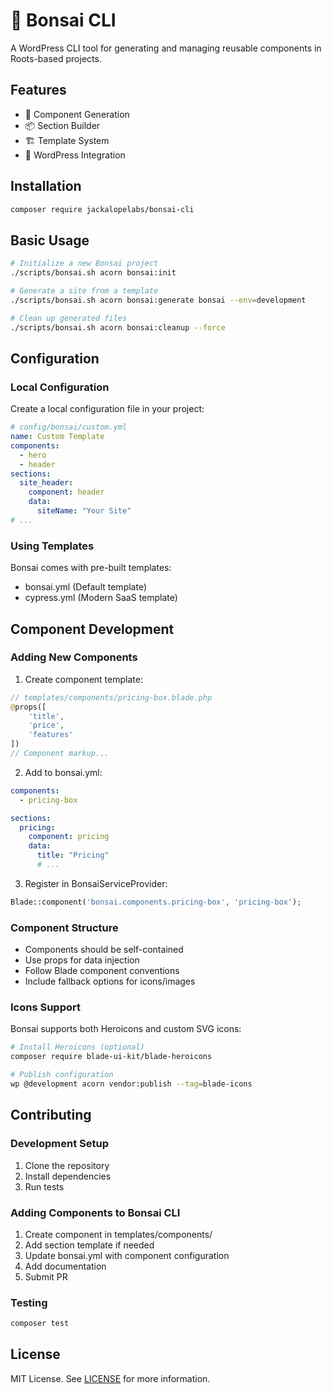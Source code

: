
# 🌳 Bonsai CLI

A WordPress CLI tool for generating and managing reusable components in Roots-based projects.

## Features

- 🎨 Component Generation
- 📦 Section Builder
- 🏗️ Template System
- 🔧 WordPress Integration

## Installation

```bash
composer require jackalopelabs/bonsai-cli
```

## Basic Usage

```bash
# Initialize a new Bonsai project
./scripts/bonsai.sh acorn bonsai:init

# Generate a site from a template
./scripts/bonsai.sh acorn bonsai:generate bonsai --env=development

# Clean up generated files
./scripts/bonsai.sh acorn bonsai:cleanup --force
```

## Configuration

### Local Configuration
Create a local configuration file in your project:
```yaml
# config/bonsai/custom.yml
name: Custom Template
components:
  - hero
  - header
sections:
  site_header:
    component: header
    data:
      siteName: "Your Site"
# ...
```

### Using Templates
Bonsai comes with pre-built templates:
- bonsai.yml (Default template)
- cypress.yml (Modern SaaS template)

## Component Development

### Adding New Components

1. Create component template:
```php
// templates/components/pricing-box.blade.php
@props([
    'title',
    'price',
    'features'
])
// Component markup...
```

2. Add to bonsai.yml:
```yaml
components:
  - pricing-box

sections:
  pricing:
    component: pricing
    data:
      title: "Pricing"
      # ...
```

3. Register in BonsaiServiceProvider:
```php
Blade::component('bonsai.components.pricing-box', 'pricing-box');
```

### Component Structure
- Components should be self-contained
- Use props for data injection
- Follow Blade component conventions
- Include fallback options for icons/images

### Icons Support
Bonsai supports both Heroicons and custom SVG icons:

```bash
# Install Heroicons (optional)
composer require blade-ui-kit/blade-heroicons

# Publish configuration
wp @development acorn vendor:publish --tag=blade-icons
```

## Contributing

### Development Setup
1. Clone the repository
2. Install dependencies
3. Run tests

### Adding Components to Bonsai CLI
1. Create component in templates/components/
2. Add section template if needed
3. Update bonsai.yml with component configuration
4. Add documentation
5. Submit PR

### Testing
```bash
composer test
```

## License

MIT License. See [LICENSE](LICENSE) for more information.